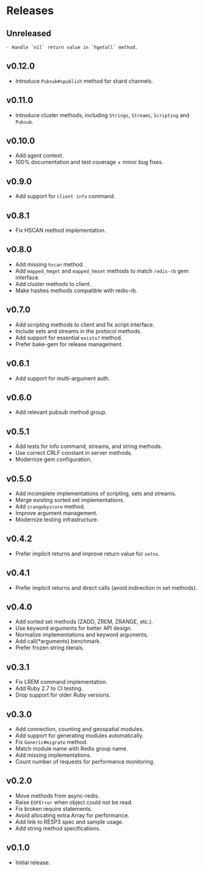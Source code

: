 # Releases

## Unreleased

	- Handle `nil` return value in `hgetall` method.

## v0.12.0

  - Introduce `Pubsub#spublish` method for shard channels.

## v0.11.0

  - Introduce cluster methods, including `Strings`, `Streams`, `Scripting` and `Pubsub`.

## v0.10.0

  - Add agent context.
  - 100% documentation and test coverage + minor bug fixes.

## v0.9.0

  - Add support for `client info` command.

## v0.8.1

  - Fix HSCAN method implementation.

## v0.8.0

  - Add missing `hscan` method.
  - Add `mapped_hmget` and `mapped_hmset` methods to match `redis-rb` gem interface.
  - Add cluster methods to client.
  - Make hashes methods compatible with redis-rb.

## v0.7.0

  - Add scripting methods to client and fix script interface.
  - Include sets and streams in the protocol methods.
  - Add support for essential `exists?` method.
  - Prefer bake-gem for release management.

## v0.6.1

  - Add support for multi-argument auth.

## v0.6.0

  - Add relevant pubsub method group.

## v0.5.1

  - Add tests for info command, streams, and string methods.
  - Use correct CRLF constant in server methods.
  - Modernize gem configuration.

## v0.5.0

  - Add incomplete implementations of scripting, sets and streams.
  - Merge existing sorted set implementations.
  - Add `zrangebyscore` method.
  - Improve argument management.
  - Modernize testing infrastructure.

## v0.4.2

  - Prefer implicit returns and improve return value for `setnx`.

## v0.4.1

  - Prefer implicit returns and direct calls (avoid indirection in set methods).

## v0.4.0

  - Add sorted set methods (ZADD, ZREM, ZRANGE, etc.).
  - Use keyword arguments for better API design.
  - Normalize implementations and keyword arguments.
  - Add call(\*arguments) benchmark.
  - Prefer frozen string literals.

## v0.3.1

  - Fix LREM command implementation.
  - Add Ruby 2.7 to CI testing.
  - Drop support for older Ruby versions.

## v0.3.0

  - Add connection, counting and geospatial modules.
  - Add support for generating modules automatically.
  - Fix `Generic#migrate` method.
  - Match module name with Redis group name.
  - Add missing implementations.
  - Count number of requests for performance monitoring.

## v0.2.0

  - Move methods from async-redis.
  - Raise `EOFError` when object could not be read.
  - Fix broken require statements.
  - Avoid allocating extra Array for performance.
  - Add link to RESP3 spec and sample usage.
  - Add string method specifications.

## v0.1.0

  - Initial release.
